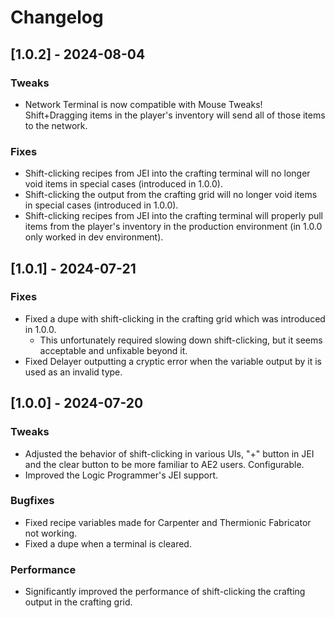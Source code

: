 # Changelog

## [1.0.2] - 2024-08-04

### Tweaks

- Network Terminal is now compatible with Mouse Tweaks! Shift+Dragging items in the player's inventory will send all of those items to the network.

### Fixes

- Shift-clicking recipes from JEI into the crafting terminal will no longer void items in special cases (introduced in 1.0.0).
- Shift-clicking the output from the crafting grid will no longer void items in special cases (introduced in 1.0.0).
- Shift-clicking recipes from JEI into the crafting terminal will properly pull items from the player's inventory in the production environment (in 1.0.0 only worked in dev environment).

## [1.0.1] - 2024-07-21

### Fixes
- Fixed a dupe with shift-clicking in the crafting grid which was introduced in 1.0.0.
  - This unfortunately required slowing down shift-clicking, but it seems acceptable and unfixable beyond it.
- Fixed Delayer outputting a cryptic error when the variable output by it is used as an invalid type.

## [1.0.0] - 2024-07-20

### Tweaks
- Adjusted the behavior of shift-clicking in various UIs, "+" button in JEI and the clear button to be more familiar to AE2 users. Configurable.
- Improved the Logic Programmer's JEI support.

### Bugfixes
- Fixed recipe variables made for Carpenter and Thermionic Fabricator not working.
- Fixed a dupe when a terminal is cleared.

### Performance
- Significantly improved the performance of shift-clicking the crafting output in the crafting grid.
